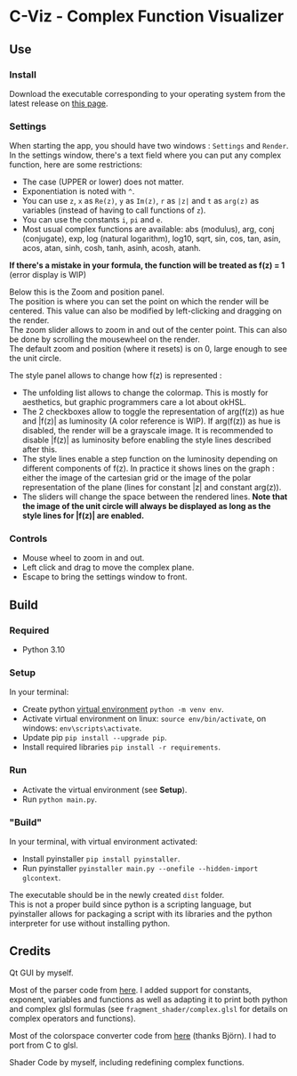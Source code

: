 # C-Viz - Complex Function Visualizer

## Use

### Install

Download the executable corresponding to your operating system from the latest release on [this page](https://github.com/Leroymilo/C-Viz/releases).

### Settings

When starting the app, you should have two windows : `Settings` and `Render`.</br>
In the settings window, there's a text field where you can put any complex function, here are some restrictions:
- The case (UPPER or lower) does not matter.
- Exponentiation is noted with `^`.
- You can use `z`, `x` as `Re(z)`, `y` as `Im(z)`, `r` as `|z|` and `t` as `arg(z)` as variables (instead of having to call functions of `z`).
- You can use the constants `i`, `pi` and `e`.
- Most usual complex functions are available: abs (modulus), arg, conj (conjugate), exp, log (natural logarithm), log10, sqrt, sin, cos, tan, asin, acos, atan, sinh, cosh, tanh, asinh, acosh, atanh.

**If there's a mistake in your formula, the function will be treated as f(z) = 1** (error display is WIP)

Below this is the Zoom and position panel.</br>
The position is where you can set the point on which the render will be centered.
This value can also be modified by left-clicking and dragging on the render.</br>
The zoom slider allows to zoom in and out of the center point.
This can also be done by scrolling the mousewheel on the render.</br>
The default zoom and position (where it resets) is on 0, large enough to see the unit circle. 

The style panel allows to change how f(z) is represented :
- The unfolding list allows to change the colormap. This is mostly for aesthetics, but graphic programmers care a lot about okHSL.
- The 2 checkboxes allow to toggle the representation of arg(f(z)) as hue and |f(z)| as luminosity (A color reference is WIP). If arg(f(z)) as hue is disabled, the render will be a grayscale image. It is recommended to disable |f(z)| as luminosity before enabling the style lines described after this.
- The style lines enable a step function on the luminosity depending on different components of f(z). In practice it shows lines on the graph : either the image of the cartesian grid or the image of the polar representation of the plane (lines for constant |z| and constant arg(z)).
- The sliders will change the space between the rendered lines.
 **Note that the image of the unit circle will always be displayed as long as the style lines for |f(z)| are enabled.**


### Controls

 - Mouse wheel to zoom in and out.
 - Left click and drag to move the complex plane.
 - Escape to bring the settings window to front.

## Build

### Required
 - Python 3.10

### Setup
In your terminal:
 - Create python [virtual environment](https://docs.python.org/3/library/venv.html) `python -m venv env`.
 - Activate virtual environment on linux: `source env/bin/activate`, on windows: `env\scripts\activate`.
 - Update pip `pip install --upgrade pip`.
 - Install required libraries `pip install -r requirements`.

### Run

 - Activate the virtual environment (see **Setup**).
 - Run `python main.py`.

### "Build"
In your terminal, with virtual environment activated:
 - Install pyinstaller `pip install pyinstaller`.
 - Run pyinstaller `pyinstaller main.py --onefile --hidden-import glcontext`.

The executable should be in the newly created `dist` folder.</br>
This is not a proper build since python is a scripting language,
but pyinstaller allows for packaging a script with its libraries
and the python interpreter for use without installing python.

## Credits

Qt GUI by myself.

Most of the parser code from [here](https://github.com/davidcallanan/py-simple-math-interpreter/tree/master).
I added support for constants, exponent, variables and functions as well as adapting it to print both python and complex glsl formulas (see `fragment_shader/complex.glsl` for details on complex operators and functions).

Most of the colorspace converter code from [here](https://bottosson.github.io/posts/colorpicker/) (thanks Björn).
I had to port from C to glsl.

Shader Code by myself, including redefining complex functions.
